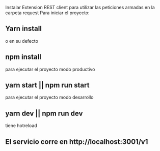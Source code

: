 Instalar Extension REST client para utilizar las peticiones armadas en la carpeta request
Para iniciar el proyecto:
## Yarn install
o en su defecto
## npm install

para ejecutar el proyecto modo productivo
## yarn start || npm run start

para ejecutar el proyecto modo desarrollo
## yarn dev || npm run dev
tiene hotreload

## El servicio corre en http://localhost:3001/v1